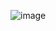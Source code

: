 ![image](https://github.com/AlgorithmicDeer/Hindi-Text-Summarizer_Group5/assets/108420113/19f1e8c1-4548-44e0-9175-5f36dae12502)
